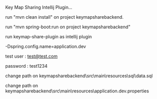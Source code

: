Key Map Sharing Intellij Plugin...

run "mvn clean install" on project keymapsharebackend.

run "mvn spring-boot:run on project keymapsharebackend"

run keymap-share-plugin as intellij plugin

-Dspring.config.name=application.dev

test user : test@test.com

password : test1234

change path on keymapsharebackend\src\main\resources\sql\data.sql

change path on keymapsharebackend\src\main\resources\application.dev.properties